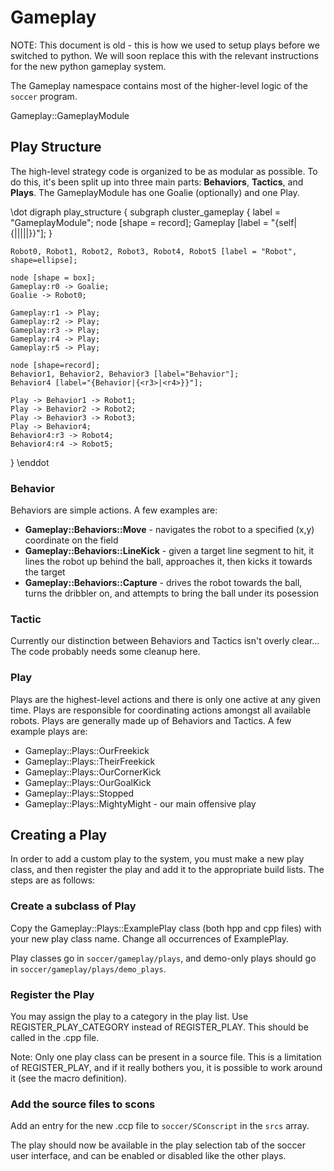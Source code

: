 
# Gameplay

NOTE: This document is old - this is how we used to setup plays before we switched to python.  We will soon replace this with the relevant instructions for the new python gameplay system.

The Gameplay namespace contains most of the higher-level logic of the `soccer` program.


Gameplay::GameplayModule



## Play Structure

The high-level strategy code is organized to be as modular as possible.  To do this, it's been split up into three main parts: **Behaviors**, **Tactics**, and **Plays**.  The GameplayModule has one Goalie (optionally) and one Play.

\dot
digraph play_structure {
    subgraph cluster_gameplay {
        label = "GameplayModule";
        node [shape = record];
        Gameplay [label = "{self|{<r0>|<r1>|<r2>|<r3>|<r4>|<r5>}}"];
    }

    Robot0, Robot1, Robot2, Robot3, Robot4, Robot5 [label = "Robot", shape=ellipse];

    node [shape = box];
    Gameplay:r0 -> Goalie;
    Goalie -> Robot0;

    Gameplay:r1 -> Play;
    Gameplay:r2 -> Play;
    Gameplay:r3 -> Play;
    Gameplay:r4 -> Play;
    Gameplay:r5 -> Play;

    node [shape=record];
    Behavior1, Behavior2, Behavior3 [label="Behavior"];
    Behavior4 [label="{Behavior|{<r3>|<r4>}}"];

    Play -> Behavior1 -> Robot1;
    Play -> Behavior2 -> Robot2;
    Play -> Behavior3 -> Robot3;
    Play -> Behavior4;
    Behavior4:r3 -> Robot4;
    Behavior4:r4 -> Robot5;
}
\enddot


### Behavior

Behaviors are simple actions.  A few examples are:

* **Gameplay::Behaviors::Move** - navigates the robot to a specified (x,y) coordinate on the field
* **Gameplay::Behaviors::LineKick** - given a target line segment to hit, it lines the robot up behind the ball, approaches it, then kicks it towards the target
* **Gameplay::Behaviors::Capture** - drives the robot towards the ball, turns the dribbler on, and attempts to bring the ball under its posession


### Tactic

Currently our distinction between Behaviors and Tactics isn't overly clear...  The code probably needs some cleanup here.


### Play

Plays are the highest-level actions and there is only one active at any given time.  Plays are responsible for coordinating actions amongst all available robots.  Plays are generally made up of Behaviors and Tactics.  A few example plays are:

* Gameplay::Plays::OurFreekick
* Gameplay::Plays::TheirFreekick
* Gameplay::Plays::OurCornerKick
* Gameplay::Plays::OurGoalKick
* Gameplay::Plays::Stopped
* Gameplay::Plays::MightyMight - our main offensive play


## Creating a Play

In order to add a custom play to the system, you must make a new play class, and then register the play and add it to the appropriate build lists. The steps are as follows:


### Create a subclass of Play

Copy the Gameplay::Plays::ExamplePlay class (both hpp and cpp files) with your new play class name. Change all occurrences of ExamplePlay.

Play classes go in `soccer/gameplay/plays`, and demo-only plays should go in `soccer/gameplay/plays/demo_plays`.


### Register the Play

You may assign the play to a category in the play list. Use REGISTER_PLAY_CATEGORY instead of REGISTER_PLAY.  This should be called in the .cpp file.

Note: Only one play class can be present in a source file. This is a limitation of REGISTER_PLAY, and if it really bothers you, it is possible to work around it (see the macro definition).


### Add the source files to scons

Add an entry for the new .ccp file to `soccer/SConscript` in the `srcs` array.

The play should now be available in the play selection tab of the soccer user interface, and can be enabled or disabled like the other plays.
